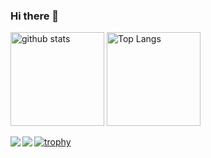 ### Hi there 👋

<!--
**NakazatoTaichi/NakazatoTaichi** is a ✨ _special_ ✨ repository because its `README.md` (this file) appears on your GitHub profile.

Here are some ideas to get you started:

- 🔭 I’m currently working on ...
- 🌱 I’m currently learning ...
- 👯 I’m looking to collaborate on ...
- 🤔 I’m looking for help with ...
- 💬 Ask me about ...
- 📫 How to reach me: ...
- 😄 Pronouns: ...
- ⚡ Fun fact: ...
-->

<p align="left"> 
  <img alt="github stats" height="150px" src="https://github-readme-stats.vercel.app/api?username=NakazatoTaichi&count_private=true&show_icons=true&show_icons=true" />
   <img alt="Top Langs" height="150px" src="https://github-readme-stats.vercel.app/api/top-langs/?username=NakazatoTaichi&layout=compact&count_private=true&show_icons=true" />
</p>

<a href="https://github.com/anuraghazra/github-readme-stats">
  <img align="left" src="https://github-readme-stats.vercel.app/api?username=NakazatoTaichi&count_private=true&show_icons=true" />
</a>
<a href="https://github.com/anuraghazra/github-readme-stats">
  <img align="left" src="https://github-readme-stats.vercel.app/api/top-langs/?username=NakazatoTaichi" />
</a>
  
[![trophy](https://github-profile-trophy.vercel.app/?username=NakazatoTaichi)](https://github.com/NakazatoTaichi/github-profile-trophy)

